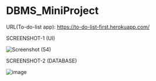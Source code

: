 # DBMS_MiniProject

URL(To-do-list app): https://to-do-list-first.herokuapp.com/

SCREENSHOT-1 (UI)

![Screenshot (54)](https://user-images.githubusercontent.com/55049957/161845584-2ba0284c-91ba-49ae-8f62-382f10a48a89.png)

SCREENSHOT-2 (DATABASE)

![image](https://user-images.githubusercontent.com/55049957/161845421-2c83a688-bfc6-4aef-b3ca-9221db976ed7.png)
